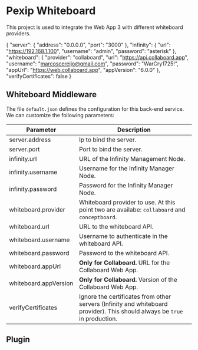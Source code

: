 # Pexip Whiteboard

This project is used to integrate the Web App 3 with different whiteboard providers.

{
  "server": {
    "address": "0.0.0.0",
    "port": "3000"
  },
  "infinity": {
      "url": "https://192.168.1.100",
      "username": "admin",
      "password": "asterisk"
  },
  "whiteboard": {
      "provider": "collaboard",
      "url": "https://api.collaboard.app",
      "username": "marcoscereijo@gmail.com",
      "password": "WarCry1725!",
      "appUrl": "https://web.collaboard.app",
      "appVersion": "6.0.0"
  },
  "verifyCertificates": false
}

## Whiteboard Middleware

The file `default.json` defines the configuration for this back-end service. We can customize the following parameters:

| Parameter | Description |
|-----------|-------------|
| server.address | Ip to bind the server. |
| server.port | Port to bind the server. |
| infinity.url | URL of the Infinity Management Node. |
| infinity.username | Username for the Infinity Manager Node. |
| infinity.password | Password for the Infinity Manager Node. |
| whiteboard.provider | Whiteboard provider to use. At this point two are availabe: `collaboard` and `conceptboard`. |
| whiteboard.url | URL to the whiteboard API.|
| whiteboard.username | Username to authenticate in the whiteboard API.|
| whiteboard.password | Password to the whiteboard API. |
| whiteboard.appUrl | **Only for Collaboard.** URL for the Collaboard Web App. |
| whiteboard.appVersion | **Only for Collaboard.** Version of the Collaboard Web App.|
| verifyCertificates | Ignore the certificates from other servers (Infinity and whiteboard provider). This should always be `true` in production. |

## Plugin